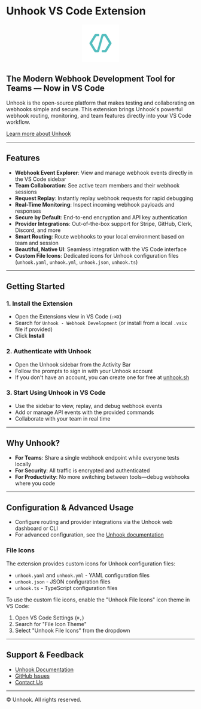 # Unhook VS Code Extension

<div align="center">
  <img src="https://raw.githubusercontent.com/unhook-sh/unhook/main/apps/web-app/public/logo.png" alt="Unhook Logo" width="100" height="100" />
</div>

## The Modern Webhook Development Tool for Teams — Now in VS Code

Unhook is the open-source platform that makes testing and collaborating on webhooks simple and secure. This extension brings Unhook's powerful webhook routing, monitoring, and team features directly into your VS Code workflow.

[Learn more about Unhook](https://unhook.sh)

---

## Features

- **Webhook Event Explorer**: View and manage webhook events directly in the VS Code sidebar
- **Team Collaboration**: See active team members and their webhook sessions
- **Request Replay**: Instantly replay webhook requests for rapid debugging
- **Real-Time Monitoring**: Inspect incoming webhook payloads and responses
- **Secure by Default**: End-to-end encryption and API key authentication
- **Provider Integrations**: Out-of-the-box support for Stripe, GitHub, Clerk, Discord, and more
- **Smart Routing**: Route webhooks to your local environment based on team and session
- **Beautiful, Native UI**: Seamless integration with the VS Code interface
- **Custom File Icons**: Dedicated icons for Unhook configuration files (`unhook.yaml`, `unhook.yml`, `unhook.json`, `unhook.ts`)

---

## Getting Started

### 1. Install the Extension

- Open the Extensions view in VS Code (`⇧⌘X`)
- Search for `Unhook - Webhook Development` (or install from a local `.vsix` file if provided)
- Click **Install**

### 2. Authenticate with Unhook

- Open the Unhook sidebar from the Activity Bar
- Follow the prompts to sign in with your Unhook account
- If you don't have an account, you can create one for free at [unhook.sh](https://unhook.sh)

### 3. Start Using Unhook in VS Code

- Use the sidebar to view, replay, and debug webhook events
- Add or manage API events with the provided commands
- Collaborate with your team in real time

---

## Why Unhook?

- **For Teams**: Share a single webhook endpoint while everyone tests locally
- **For Security**: All traffic is encrypted and authenticated
- **For Productivity**: No more switching between tools—debug webhooks where you code

---

## Configuration & Advanced Usage

- Configure routing and provider integrations via the Unhook web dashboard or CLI
- For advanced configuration, see the [Unhook documentation](https://unhook.sh/docs)

### File Icons

The extension provides custom icons for Unhook configuration files:
- `unhook.yaml` and `unhook.yml` - YAML configuration files
- `unhook.json` - JSON configuration files  
- `unhook.ts` - TypeScript configuration files

To use the custom file icons, enable the "Unhook File Icons" icon theme in VS Code:
1. Open VS Code Settings (`⌘,`)
2. Search for "File Icon Theme"
3. Select "Unhook File Icons" from the dropdown

---

## Support & Feedback

- [Unhook Documentation](https://unhook.sh/docs)
- [GitHub Issues](https://github.com/unhook-sh/unhook/issues)
- [Contact Us](https://unhook.sh/contact)

---

© Unhook. All rights reserved.
